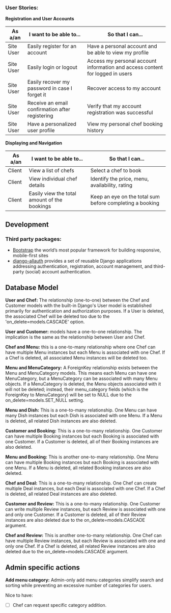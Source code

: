 ### User Stories:

**Registration and User Accounts**

| As a/an   | I want to be able to...                         | So that I can...                                                              |
| --------- | ----------------------------------------------- | ----------------------------------------------------------------------------- |
| Site User | Easily register for an account                  | Have a personal account and be able to view my profile                        |
| Site User | Easily login or logout                          | Access my personal account information and access content for logged in users |
| Site User | Easily recover my password in case I forget it  | Recover access to my account                                                  |
| Site User | Receive an email confirmation after registering | Verify that my account registration was successful                            |
| Site User | Have a personalized user profile                | View my personal chef booking history                                         |

**Displaying and Navigation**

| As a/an | I want to be able to...                      | So that I can...                                         |
| ------- | -------------------------------------------- | -------------------------------------------------------- |
| Client  | View a list of chefs                         | Select a chef to book                                    |
| Client  | View individual chef details                 | Identify the price, menu, availability, rating           |
| Client  | Easily view the total amount of the bookings | Keep an eye on the total sum before completing a booking |

## Development

### Third party packages:

- [Bootstrap](https://getbootstrap.com/) the world’s most popular framework for building responsive, mobile-first sites
- [django-allauth](https://django-allauth.readthedocs.io/en/latest/) provides a set of reusable Django applications addressing authentication, registration, account management, and third-party (social) account authentication.

## Database Model

**User and Chef:** The relationship (one-to-one) between the Chef and Customer models with the built-in Django's User model is established primarily for authentication and authorization purposes. If a User is deleted, the associated Chef will be deleted too due to the 'on_delete=models.CASCADE' option.

**User and Customer:** models have a one-to-one relationship. The implication is the same as the relationship between User and Chef.

**Chef and Menu:** this is a one-to-many relationship where one Chef can have multiple Menu instances but each Menu is associated with one Chef. If a Chef is deleted, all associated Menu instances will be deleted too.

**Menu and MenuCategory:** A ForeignKey relationship exists between the Menu and MenuCategory models. This means each Menu can have one MenuCategory, but a MenuCategory can be associated with many Menu objects. If a MenuCategory is deleted, the Menu objects associated with it will not be deleted; instead, their menu_category fields (which is the ForeignKey to MenuCategory) will be set to NULL due to the on_delete=models.SET_NULL setting.

**Menu and Dish:** This is a one-to-many relationship. One Menu can have many Dish instances but each Dish is associated with one Menu. If a Menu is deleted, all related Dish instances are also deleted.

**Customer and Booking:** This is a one-to-many relationship. One Customer can have multiple Booking instances but each Booking is associated with one Customer. If a Customer is deleted, all of their Booking instances are also deleted.

**Menu and Booking:** This is another one-to-many relationship. One Menu can have multiple Booking instances but each Booking is associated with one Menu. If a Menu is deleted, all related Booking instances are also deleted.

**Chef and Deal:** This is a one-to-many relationship. One Chef can create multiple Deal instances, but each Deal is associated with one Chef. If a Chef is deleted, all related Deal instances are also deleted.

**Customer and Review:** This is a one-to-many relationship. One Customer can write multiple Review instances, but each Review is associated with one and only one Customer. If a Customer is deleted, all of their Review instances are also deleted due to the on_delete=models.CASCADE argument.

**Chef and Review:** This is another one-to-many relationship. One Chef can have multiple Review instances, but each Review is associated with one and only one Chef. If a Chef is deleted, all related Review instances are also deleted due to the on_delete=models.CASCADE argument.

## Admin specific actions

**Add menu category:**
Admin-only add menu categories simplify search and sorting while preventing an excessive number of categories for users.

Nice to have:

- [ ] Chef can request specific category addition.
